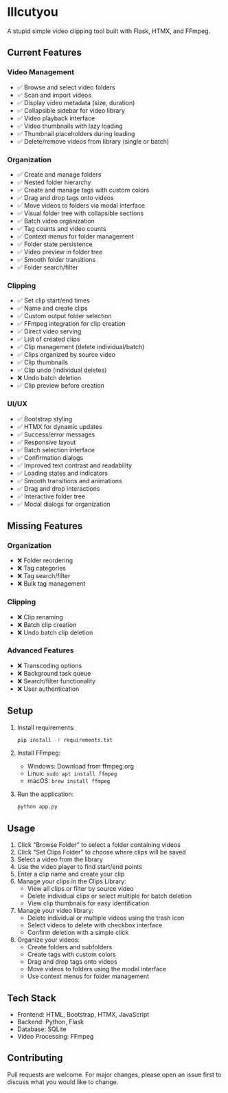 # Illcutyou

A stupid simple video clipping tool built with Flask, HTMX, and FFmpeg.

## Current Features

### Video Management
- ✅ Browse and select video folders
- ✅ Scan and import videos
- ✅ Display video metadata (size, duration)
- ✅ Collapsible sidebar for video library
- ✅ Video playback interface
- ✅ Video thumbnails with lazy loading
- ✅ Thumbnail placeholders during loading
- ✅ Delete/remove videos from library (single or batch)

### Organization
- ✅ Create and manage folders
- ✅ Nested folder hierarchy
- ✅ Create and manage tags with custom colors
- ✅ Drag and drop tags onto videos
- ✅ Move videos to folders via modal interface
- ✅ Visual folder tree with collapsible sections
- ✅ Batch video organization
- ✅ Tag counts and video counts
- ✅ Context menus for folder management
- ✅ Folder state persistence
- ✅ Video preview in folder tree
- ✅ Smooth folder transitions
- ✅ Folder search/filter

### Clipping
- ✅ Set clip start/end times
- ✅ Name and create clips
- ✅ Custom output folder selection
- ✅ FFmpeg integration for clip creation
- ✅ Direct video serving
- ✅ List of created clips
- ✅ Clip management (delete individual/batch)
- ✅ Clips organized by source video
- ✅ Clip thumbnails
- ✅ Clip undo (individual deletes)
- ❌ Undo batch deletion
- ✅ Clip preview before creation

### UI/UX
- ✅ Bootstrap styling
- ✅ HTMX for dynamic updates
- ✅ Success/error messages
- ✅ Responsive layout
- ✅ Batch selection interface
- ✅ Confirmation dialogs
- ✅ Improved text contrast and readability
- ✅ Loading states and indicators
- ✅ Smooth transitions and animations
- ✅ Drag and drop interactions
- ✅ Interactive folder tree
- ✅ Modal dialogs for organization

## Missing Features

### Organization
- ❌ Folder reordering
- ❌ Tag categories
- ❌ Tag search/filter
- ❌ Bulk tag management

### Clipping
- ❌ Clip renaming
- ❌ Batch clip creation
- ❌ Undo batch clip deletion

### Advanced Features
- ❌ Transcoding options
- ❌ Background task queue
- ❌ Search/filter functionality
- ❌ User authentication

## Setup

1. Install requirements:
   ```bash
   pip install -r requirements.txt
   ```

2. Install FFmpeg:
   - Windows: Download from ffmpeg.org
   - Linux: `sudo apt install ffmpeg`
   - macOS: `brew install ffmpeg`

3. Run the application:
   ```bash
   python app.py
   ```

## Usage

1. Click "Browse Folder" to select a folder containing videos
2. Click "Set Clips Folder" to choose where clips will be saved
3. Select a video from the library
4. Use the video player to find start/end points
5. Enter a clip name and create your clip
6. Manage your clips in the Clips Library:
   - View all clips or filter by source video
   - Delete individual clips or select multiple for batch deletion
   - View clip thumbnails for easy identification
7. Manage your video library:
   - Delete individual or multiple videos using the trash icon
   - Select videos to delete with checkbox interface
   - Confirm deletion with a simple click
8. Organize your videos:
   - Create folders and subfolders
   - Create tags with custom colors
   - Drag and drop tags onto videos
   - Move videos to folders using the modal interface
   - Use context menus for folder management

## Tech Stack

- Frontend: HTML, Bootstrap, HTMX, JavaScript
- Backend: Python, Flask
- Database: SQLite
- Video Processing: FFmpeg

## Contributing

Pull requests are welcome. For major changes, please open an issue first to discuss what you would like to change.